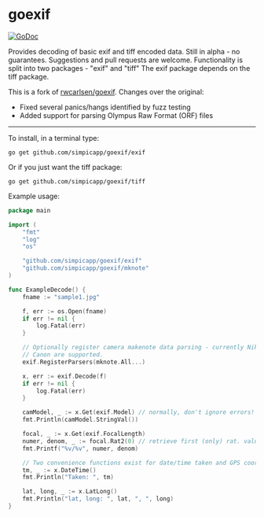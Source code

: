 goexif
======

[![GoDoc](https://godoc.org/github.com/rwcarlsen/goexif?status.svg)](https://godoc.org/github.com/rwcarlsen/goexif)

Provides decoding of basic exif and tiff encoded data. Still in alpha - no guarantees.
Suggestions and pull requests are welcome.  Functionality is split into two packages - "exif" and "tiff"
The exif package depends on the tiff package. 

This is a fork of [rwcarlsen/goexif](https://github.com/rwcarlsen/goexif). Changes over the original:
* Fixed several panics/hangs identified by fuzz testing
* Added support for parsing Olympus Raw Format (ORF) files

----

To install, in a terminal type:

```
go get github.com/simpicapp/goexif/exif
```

Or if you just want the tiff package:

```
go get github.com/simpicapp/goexif/tiff
```

Example usage:

```go
package main

import (
	"fmt"
	"log"
	"os"

	"github.com/simpicapp/goexif/exif"
	"github.com/simpicapp/goexif/mknote"
)

func ExampleDecode() {
	fname := "sample1.jpg"

	f, err := os.Open(fname)
	if err != nil {
		log.Fatal(err)
	}

	// Optionally register camera makenote data parsing - currently Nikon and
	// Canon are supported.
	exif.RegisterParsers(mknote.All...)

	x, err := exif.Decode(f)
	if err != nil {
		log.Fatal(err)
	}

	camModel, _ := x.Get(exif.Model) // normally, don't ignore errors!
	fmt.Println(camModel.StringVal())

	focal, _ := x.Get(exif.FocalLength)
	numer, denom, _ := focal.Rat2(0) // retrieve first (only) rat. value
	fmt.Printf("%v/%v", numer, denom)

	// Two convenience functions exist for date/time taken and GPS coords:
	tm, _ := x.DateTime()
	fmt.Println("Taken: ", tm)

	lat, long, _ := x.LatLong()
	fmt.Println("lat, long: ", lat, ", ", long)
}
```
